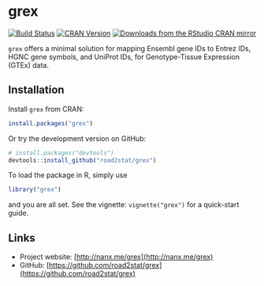 # grex

[![Build Status](https://travis-ci.org/road2stat/grex.svg?branch=master)](https://travis-ci.org/road2stat/grex)
[![CRAN Version](http://www.r-pkg.org/badges/version/grex)]()
[![Downloads from the RStudio CRAN mirror](http://cranlogs.r-pkg.org/badges/grex)](http://cranlogs.r-pkg.org/badges/grex)

`grex` offers a minimal solution for mapping Ensembl gene IDs to Entrez IDs, HGNC gene symbols, and UniProt IDs, for Genotype-Tissue Expression (GTEx) data.

## Installation

Install `grex` from CRAN:

```r
install.packages("grex")
```

Or try the development version on GitHub:

```r
# install.packages("devtools")
devtools::install_github("road2stat/grex")
```

To load the package in R, simply use

```r
library("grex")
```

and you are all set. See the vignette: `vignette("grex")` for a quick-start guide.

## Links

* Project website: [http://nanx.me/grex](http://nanx.me/grex)
* GitHub: [https://github.com/road2stat/grex](https://github.com/road2stat/grex)
